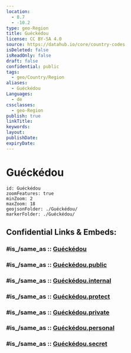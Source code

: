 ```yaml
---
location:
  - 8.7
  - -10.2
type: geo-Region
title: Guéckédou
license: CC BY-SA 4.0
source: https://datahub.io/core/country-codes
isDeleted: false
isReadOnly: false
draft: false
confidential: public
tags:
  - geo/Country/Region
aliases:
  - Guéckédou
Languages:
  - de
cssclasses:
  - geo-Region
publish: true
linkTitle:
keywords:
layout:
publishDate:
expiryDate:
---
```


# Guéckédou

```leaflet
id: Guéckédou
zoomFeatures: true 
minZoom: 2 
maxZoom: 18
geojsonFolder: ./Guéckédou/
markerFolder: ./Guéckédou/
```


## Confidential Links & Embeds: 

### #is_/same_as :: [Guéckédou](/_Standards/Earth/Continent/Africa/Africa~West/Guinea/Regions~Guinea/Nzérékoré/counties~Nzérékoré/Guéckédou.md) 

### #is_/same_as :: [Guéckédou.public](/_public/Earth/Continent/Africa/Africa~West/Guinea/Regions~Guinea/Nzérékoré/counties~Nzérékoré/Guéckédou.public.md) 

### #is_/same_as :: [Guéckédou.internal](/_internal/Earth/Continent/Africa/Africa~West/Guinea/Regions~Guinea/Nzérékoré/counties~Nzérékoré/Guéckédou.internal.md) 

### #is_/same_as :: [Guéckédou.protect](/_protect/Earth/Continent/Africa/Africa~West/Guinea/Regions~Guinea/Nzérékoré/counties~Nzérékoré/Guéckédou.protect.md) 

### #is_/same_as :: [Guéckédou.private](/_private/Earth/Continent/Africa/Africa~West/Guinea/Regions~Guinea/Nzérékoré/counties~Nzérékoré/Guéckédou.private.md) 

### #is_/same_as :: [Guéckédou.personal](/_personal/Earth/Continent/Africa/Africa~West/Guinea/Regions~Guinea/Nzérékoré/counties~Nzérékoré/Guéckédou.personal.md) 

### #is_/same_as :: [Guéckédou.secret](/_secret/Earth/Continent/Africa/Africa~West/Guinea/Regions~Guinea/Nzérékoré/counties~Nzérékoré/Guéckédou.secret.md)

